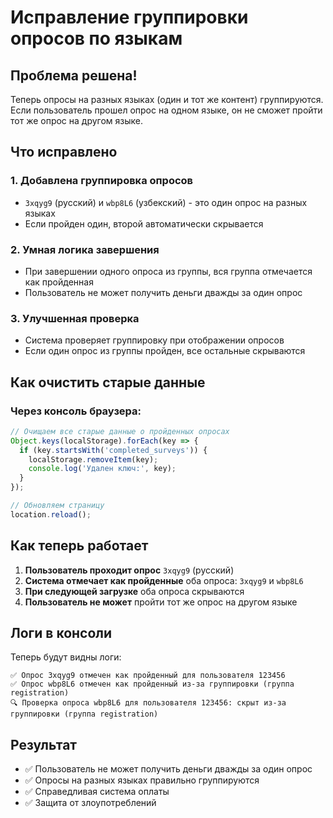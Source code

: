 # Исправление группировки опросов по языкам

## Проблема решена!

Теперь опросы на разных языках (один и тот же контент) группируются. Если пользователь прошел опрос на одном языке, он не сможет пройти тот же опрос на другом языке.

## Что исправлено

### 1. **Добавлена группировка опросов**
- `3xqyg9` (русский) и `wbp8L6` (узбекский) - это один опрос на разных языках
- Если пройден один, второй автоматически скрывается

### 2. **Умная логика завершения**
- При завершении одного опроса из группы, вся группа отмечается как пройденная
- Пользователь не может получить деньги дважды за один опрос

### 3. **Улучшенная проверка**
- Система проверяет группировку при отображении опросов
- Если один опрос из группы пройден, все остальные скрываются

## Как очистить старые данные

### Через консоль браузера:

```javascript
// Очищаем все старые данные о пройденных опросах
Object.keys(localStorage).forEach(key => {
  if (key.startsWith('completed_surveys')) {
    localStorage.removeItem(key);
    console.log('Удален ключ:', key);
  }
});

// Обновляем страницу
location.reload();
```

## Как теперь работает

1. **Пользователь проходит опрос** `3xqyg9` (русский)
2. **Система отмечает как пройденные** оба опроса: `3xqyg9` и `wbp8L6`
3. **При следующей загрузке** оба опроса скрываются
4. **Пользователь не может** пройти тот же опрос на другом языке

## Логи в консоли

Теперь будут видны логи:
```
✅ Опрос 3xqyg9 отмечен как пройденный для пользователя 123456
✅ Опрос wbp8L6 отмечен как пройденный из-за группировки (группа registration)
🔍 Проверка опроса wbp8L6 для пользователя 123456: скрыт из-за группировки (группа registration)
```

## Результат

- ✅ Пользователь не может получить деньги дважды за один опрос
- ✅ Опросы на разных языках правильно группируются
- ✅ Справедливая система оплаты
- ✅ Защита от злоупотреблений
